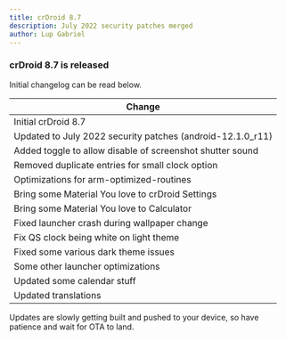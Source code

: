 ```yaml
---
title: crDroid 8.7
description: July 2022 security patches merged
author: Lup Gabriel
---
```

### crDroid 8.7 is released
Initial changelog can be read below.

| Change |
| --- |
| Initial crDroid 8.7 |
| Updated to July 2022 security patches (android-12.1.0_r11) |
| Added toggle to allow disable of screenshot shutter sound |
| Removed duplicate entries for small clock option |
| Optimizations for arm-optimized-routines |
| Bring some Material You love to crDroid Settings |
| Bring some Material You love to Calculator |
| Fixed launcher crash during wallpaper change |
| Fix QS clock being white on light theme |
| Fixed some various dark theme issues |
| Some other launcher optimizations |
| Updated some calendar stuff |
| Updated translations |

Updates are slowly getting built and pushed to your device, so have patience and wait for OTA to land.

